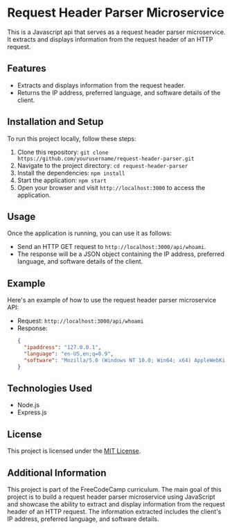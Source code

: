 # Request Header Parser Microservice

This is a Javascript api that serves as a request header parser microservice. It extracts and displays information from the request header of an HTTP request.


## Features

- Extracts and displays information from the request header.
- Returns the IP address, preferred language, and software details of the client.

## Installation and Setup

To run this project locally, follow these steps:

1. Clone this repository: `git clone https://github.com/yourusername/request-header-parser.git`
2. Navigate to the project directory: `cd request-header-parser`
3. Install the dependencies: `npm install`
4. Start the application: `npm start`
5. Open your browser and visit `http://localhost:3000` to access the application.

## Usage

Once the application is running, you can use it as follows:

- Send an HTTP GET request to `http://localhost:3000/api/whoami`.
- The response will be a JSON object containing the IP address, preferred language, and software details of the client.

## Example

Here's an example of how to use the request header parser microservice API:

- Request: `http://localhost:3000/api/whoami`
- Response:
  ```json
  {
    "ipaddress": "127.0.0.1",
    "language": "en-US,en;q=0.9",
    "software": "Mozilla/5.0 (Windows NT 10.0; Win64; x64) AppleWebKit/537.36 (KHTML, like Gecko) Chrome/91.0.4472.124 Safari/537.36"
  }
  ```

## Technologies Used

- Node.js
- Express.js

## License

This project is licensed under the [MIT License](LICENSE).

## Additional Information

This project is part of the FreeCodeCamp curriculum. The main goal of this project is to build a request header parser microservice using JavaScript and showcase the ability to extract and display information from the request header of an HTTP request. The information extracted includes the client's IP address, preferred language, and software details.
